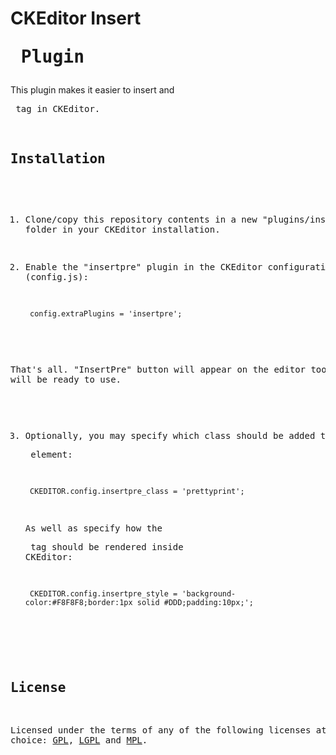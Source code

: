 CKEditor Insert <pre> Plugin
===============================

This plugin makes it easier to insert and <pre> tag in CKEditor.

Installation
------------

1. Clone/copy this repository contents in a new "plugins/insertpre" folder in your CKEditor installation.
2. Enable the "insertpre" plugin in the CKEditor configuration file (config.js):

        config.extraPlugins = 'insertpre';

That's all. "InsertPre" button will appear on the editor toolbar and will be ready to use.

3. Optionally, you may specify which class should be added to the <pre> element:

        CKEDITOR.config.insertpre_class = 'prettyprint';

   As well as specify how the <pre> tag should be rendered inside CKEditor:
   
		CKEDITOR.config.insertpre_style = 'background-color:#F8F8F8;border:1px solid #DDD;padding:10px;';

License
-------

Licensed under the terms of any of the following licenses at your choice: [GPL](http://www.gnu.org/licenses/gpl.html), [LGPL](http://www.gnu.org/licenses/lgpl.html) and [MPL](http://www.mozilla.org/MPL/MPL-1.1.html).

